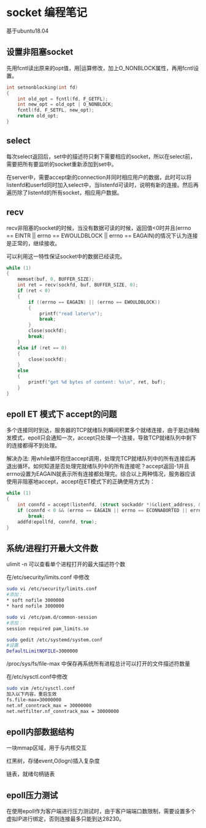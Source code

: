 # socket 编程笔记

基于ubuntu18.04

## 设置非阻塞socket

先用fcntl读出原来的opt值，用|运算修改，加上O_NONBLOCK属性，再用fcntl设置。

```cpp
int setnonblocking(int fd)
{
    int old_opt = fcntl(fd, F_GETFL);
    int new_opt = old_opt | O_NONBLOCK;
    fcntl(fd, F_SETFL, new_opt);
    return old_opt;
}
```

## select

每次select返回后，set中的描述符只剩下需要相应的socket，所以在select前，需要把所有要监听的socket重新添加到set中。

在server中，需要accept新的connection并同时相应用户的数据，此时可以将listenfd和userfd同时加入select中，当listenfd可读时，说明有新的连接。然后再遍历除了listenfd的所有socket，相应用户数据。

## recv

recv非阻塞的socket的时候，当没有数据可读的时候，返回值<0时并且(errno == EINTR || errno == EWOULDBLOCK || errno == EAGAIN)的情况下认为连接是正常的，继续接收。

可以利用这一特性保证socket中的数据已经读完。

```cpp
while (1)
{
    memset(buf, 0, BUFFER_SIZE);
    int ret = recv(sockfd, buf, BUFFER_SIZE, 0);
    if (ret < 0)
    {
        if ((errno == EAGAIN) || (errno == EWOULDBLOCK))
        {
            printf("read later\n");
            break;
        }
        close(sockfd);
        break;
    }
    else if (ret == 0)
    {
        close(sockfd);
    }
    else
    {
        printf("get %d bytes of content: %s\n", ret, buf);
    }
}
```

## epoll ET 模式下 accept的问题

多个连接同时到达，服务器的TCP就绪队列瞬间积累多个就绪连接，由于是边缘触发模式，epoll只会通知一次，accept只处理一个连接，导致TCP就绪队列中剩下的连接都得不到处理。

解决办法: 用while循环抱住accept调用，处理完TCP就绪队列中的所有连接后再退出循环。如何知道是否处理完就绪队列中的所有连接呢？accept返回-1并且errno设置为EAGAIN就表示所有连接都处理完。综合以上两种情况，服务器应该使用非阻塞地accept，accept在ET模式下的正确使用方式为：

```cpp
while (1)
{
    int connfd = accept(listenfd, (struct sockaddr *)&client_address, &client_addrlength);
    if (connfd < 0 && (errno == EAGAIN || errno == ECONNABORTED || errno == EPROTO || errno == EINTR))
        break;
    addfd(epollfd, connfd, true);
}
```

## 系统/进程打开最大文件数

ulimit -n 可以查看单个进程打开的最大描述符个数

在/etc/security/limits.conf 中修改

```bash
sudo vi /etc/security/limits.conf 
#添加：
* soft nofile 3000000
* hard nofile 3000000

sudo vi /etc/pam.d/common-session
#添加：
session required pam_limits.so

sudo gedit /etc/systemd/system.conf 
#设置
DefaultLimitNOFILE=3000000
```

/proc/sys/fs/file-max 中保存再系统所有进程总计可以打开的文件描述符数量

在/etc/sysctl.conf中修改

```bash
sudo vim /etc/sysctl.conf
加入以下内容，重启生效
fs.file-max=30000000
net.nf_conntrack_max = 30000000
net.netfilter.nf_conntrack_max = 30000000
```

## epoll内部数据结构

一块mmap区域，用于与内核交互

红黑树，存储event,O(logn)插入复杂度

链表，就绪句柄链表

## epoll压力测试

在使用epoll作为客户端进行压力测试时，由于客户端端口数限制，需要设置多个虚拟IP进行绑定，否则连接最多只能到达28230。

